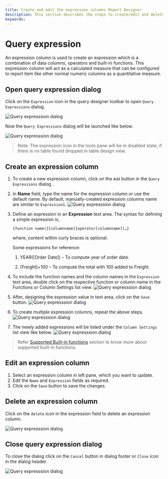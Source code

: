 ```yaml
---
title: Create and edit the expression columns Report Designer
description: This section describes the steps to create/edit and delete an expression columns with Expression Designer
keywords: 
---
```


# Query expression

An expression column is used to create an expression which is a combination of data columns, operators and built-in functions. This expression column will act as a calculated measure that can be configured to report item like other normal numeric columns as a quantitative measure.

## Open query expression dialog

Click on the `Expression` icon in the query designer toolbar to open `Query Expressions` dialog.

![Query expresssion dialog](/static/assets/on-premise/images/report-designer/transforming-data/configuring-expression-columns/query-expression-icon.png)

Now the `Query Expressions` dialog will be launched like below.

![Query expresssion dialog](/static/assets/on-premise/images/report-designer/transforming-data/configuring-expression-columns/query-expression-dialog.png)

> Note: The expression icon in the tools pane will be in disabled state, if there is no table found dropped in table design view.

## Create an expression column

1. To create a new expression column, click on the `Add` button in the `Query Expressions` dialog .
2. In **Name** field, type the name for the expression column or use the default name. By default, manually-created expression columns name are similar to `Expression1`.
  ![Query expresssion dialog](/static/assets/on-premise/images/report-designer/transforming-data/configuring-expression-columns/expression-name-field.png)
3. Define an expression in an **Expression** text area. The syntax for defining a simple expression is,

   `{function name(}[columnname]{operator[columnname])…}`

      where, content within curly braces is optional.

      Some expressions for reference:

      1. YEAR([Order Date]) – To compute year of order date.

      2. [Freight]+100 – To compute the total with 100 added to Freight.
4. To include the function names and the column names in the `Expression` text area, double click on the respective function or column name in the Functions or Column Settings list view.
![Query expresssion dialog](/static/assets/on-premise/images/report-designer/transforming-data/configuring-expression-columns/list-view.png)
5. After, designing the expression value in text area, click on the `Save` button.
![Query expresssion dialog](/static/assets/on-premise/images/report-designer/transforming-data/configuring-expression-columns/save-expression.png)
6. To create multiple expression columns, repeat the above steps.
![Query expresssion dialog](/static/assets/on-premise/images/report-designer/transforming-data/configuring-expression-columns/create-multiple-expression.png)
7. The newly added expressions will be listed under the `Column Settings` list view like below.
![Query expresssion dialog](/static/assets/on-premise/images/report-designer/transforming-data/configuring-expression-columns/expressions-listed-in-list-view.png)

> Refer [Supported Built-in functions](./../../transforming-data/supported-functions-in-query-expression/) section to know more about supported built-in functions.

## Edit an expression column

1. Select an expression column in left pane, which you want to update.
2. Edit the `Name` and `Expression` fields as required.
3. Click on the `Save` button to save the changes.

## Delete an expression column

Click on the `delete` icon in the expression field to delete an expression column.

![Query expresssion dialog](/static/assets/on-premise/images/report-designer/transforming-data/configuring-expression-columns/delete-expression.png)

## Close query expression dialog

To close the dialog click on the `Cancel` button in dialog footer or `Close` icon in the dialog header.

![Query expresssion dialog](/static/assets/on-premise/images/report-designer/transforming-data/configuring-expression-columns/close-query-expression-dialog.png)